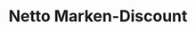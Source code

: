 ---
title: "Netto Marken-Discount"
url: /stolberg-rhld/netto-marken-discount-gressenicher-strasse/
shop: Supermarkt
---